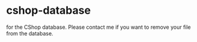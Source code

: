# cshop-database
for the CShop database. Please contact me if you want to remove your file from the database.
